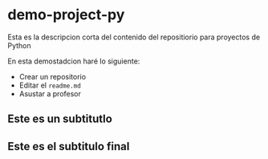 # demo-project-py
Esta es la descripcion corta del contenido del repositiorio para proyectos de Python


En esta demostadcion haré lo siguiente:

* Crear un repositorio
* Editar el `readme.md`
* Asustar a profesor


 ## Este es un subtitutlo 
 
 ## Este es el subtitulo final
 
 
 
 
